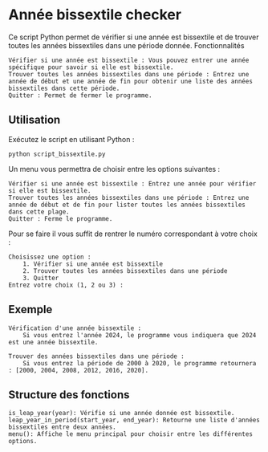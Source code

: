 
# Année bissextile checker

Ce script Python permet de vérifier si une année est bissextile et de trouver toutes les années bissextiles dans une période donnée.
Fonctionnalités

    Vérifier si une année est bissextile : Vous pouvez entrer une année spécifique pour savoir si elle est bissextile.
    Trouver toutes les années bissextiles dans une période : Entrez une année de début et une année de fin pour obtenir une liste des années bissextiles dans cette période.
    Quitter : Permet de fermer le programme.

## Utilisation

Exécutez le script en utilisant Python :

    python script_bissextile.py

Un menu vous permettra de choisir entre les options suivantes :

    Vérifier si une année est bissextile : Entrez une année pour vérifier si elle est bissextile.
    Trouver toutes les années bissextiles dans une période : Entrez une année de début et de fin pour lister toutes les années bissextiles dans cette plage.
    Quitter : Ferme le programme.

Pour se faire il vous suffit de rentrer le numéro correspondant à votre choix : 

    Choisissez une option :
        1. Vérifier si une année est bissextile
        2. Trouver toutes les années bissextiles dans une période
        3. Quitter
    Entrez votre choix (1, 2 ou 3) : 
## Exemple

    Vérification d'une année bissextile :
        Si vous entrez l'année 2024, le programme vous indiquera que 2024 est une année bissextile.

    Trouver des années bissextiles dans une période :
        Si vous entrez la période de 2000 à 2020, le programme retournera : [2000, 2004, 2008, 2012, 2016, 2020].
## Structure des fonctions

    is_leap_year(year): Vérifie si une année donnée est bissextile.
    leap_year_in_period(start_year, end_year): Retourne une liste d'années bissextiles entre deux années.
    menu(): Affiche le menu principal pour choisir entre les différentes options.